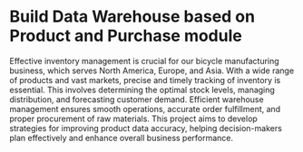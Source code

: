 # Build Data Warehouse based on Product and Purchase module
Effective inventory management is crucial for our bicycle manufacturing business, which serves North America, Europe, and Asia. With a wide range of products and vast markets, precise and timely tracking of inventory is essential. This involves determining the optimal stock levels, managing distribution, and forecasting customer demand. Efficient warehouse management ensures smooth operations, accurate order fulfillment, and proper procurement of raw materials. This project aims to develop strategies for improving product data accuracy, helping decision-makers plan effectively and enhance overall business performance.

